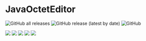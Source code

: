 # JavaOctetEditor

![GitHub all releases](https://img.shields.io/github/downloads/Enaium/JavaOctetEditor/total?style=flat-square)
![GitHub release (latest by date)](https://img.shields.io/github/v/release/Enaium/JavaOctetEditor?style=flat-square)
![GitHub](https://img.shields.io/github/license/Enaium/JavaOctetEditor?style=flat-square)

![](https://user-images.githubusercontent.com/32991121/190947401-fc08fc4f-3714-49ca-a064-913e7312b191.png)
![](https://user-images.githubusercontent.com/32991121/190947407-bbc6642e-2c9d-46f3-921c-6558c74272cf.png)
![](https://user-images.githubusercontent.com/32991121/190947408-df6c6818-ea79-4a42-8b90-101b6daa3099.png)
![](https://user-images.githubusercontent.com/32991121/190947409-9df48d03-e1b7-4c0a-ae1d-08e1ca2bc9aa.png)
![](https://user-images.githubusercontent.com/32991121/190947410-4b8f224a-c589-4998-950a-e19618ce5734.png)
